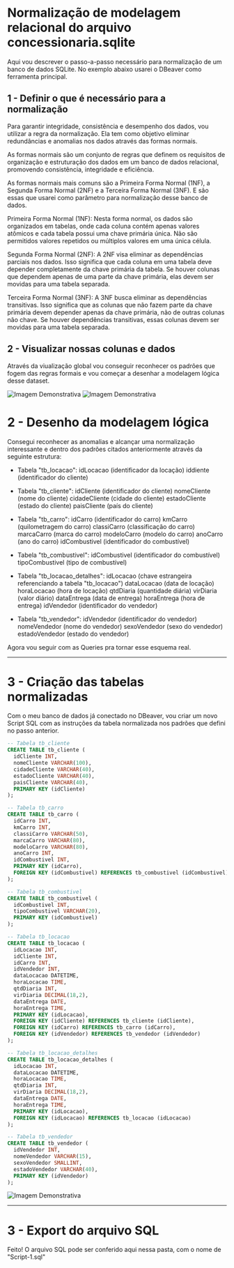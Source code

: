 # Normalização de modelagem relacional do arquivo concessionaria.sqlite

Aqui vou descrever o passo-a-passo necessário para normalização de um banco de dados SQLite. No exemplo abaixo usarei o DBeaver como ferramenta principal.

## 1 - Definir o que é necessário para a normalização

Para garantir integridade, consistência e desempenho dos dados, vou utilizar a regra da normalização. Ela tem como objetivo eliminar redundâncias e anomalias nos dados através das formas normais.

As formas normais são um conjunto de regras que definem os requisitos de organização e estruturação dos dados em um banco de dados relacional, promovendo consistência, integridade e eficiência.

As formas normais mais comuns são a Primeira Forma Normal (1NF), a Segunda Forma Normal (2NF) e a Terceira Forma Normal (3NF). E são essas que usarei como parâmetro para normalização desse banco de dados.

Primeira Forma Normal (1NF): Nesta forma normal, os dados são organizados em tabelas, onde cada coluna contém apenas valores atômicos e cada tabela possui uma chave primária única. Não são permitidos valores repetidos ou múltiplos valores em uma única célula.

Segunda Forma Normal (2NF): A 2NF visa eliminar as dependências parciais nos dados. Isso significa que cada coluna em uma tabela deve depender completamente da chave primária da tabela. Se houver colunas que dependem apenas de uma parte da chave primária, elas devem ser movidas para uma tabela separada.

Terceira Forma Normal (3NF): A 3NF busca eliminar as dependências transitivas. Isso significa que as colunas que não fazem parte da chave primária devem depender apenas da chave primária, não de outras colunas não chave. Se houver dependências transitivas, essas colunas devem ser movidas para uma tabela separada.


## 2 - Visualizar nossas colunas e dados
Através da viualização global vou conseguir reconhecer os padrões que fogem das regras formais e vou começar a desenhar a modelagem lógica desse dataset. 

![Imagem Demonstrativa](img/1.png)
![Imagem Demonstrativa](img/1-1.png)


# 2 - Desenho da modelagem lógica

Consegui reconhecer as anomalias e alcançar uma normalização interessante e dentro dos padrões citados anteriormente através da seguinte estrutura:

- Tabela "tb_locacao":
idLocacao (identificador da locação)
iddiente (identificador do cliente)

- Tabela "tb_cliente":
idCliente (identificador do cliente)
nomeCliente (nome do cliente)
cidadeCliente (cidade do cliente)
estadoCliente (estado do cliente)
paisCliente (país do cliente)

- Tabela "tb_carro":
idCarro (identificador do carro)
kmCarro (quilometragem do carro)
classiCarro (classificação do carro)
marcaCarro (marca do carro)
modeloCarro (modelo do carro)
anoCarro (ano do carro)
idCombustivel (identificador do combustível)

- Tabela "tb_combustivel":
idCombustivel (identificador do combustível)
tipoCombustivel (tipo de combustível)

- Tabela "tb_locacao_detalhes":
idLocacao (chave estrangeira referenciando a tabela "tb_locacao")
dataLocacao (data de locação)
horaLocacao (hora de locação)
qtdDiaria (quantidade diária)
virDiaria (valor diário)
dataEntrega (data de entrega)
horaEntrega (hora de entrega)
idVendedor (identificador do vendedor)

- Tabela "tb_vendedor":
idVendedor (identificador do vendedor)
nomeVendedor (nome do vendedor)
sexoVendedor (sexo do vendedor)
estadoVendedor (estado do vendedor)

Agora vou seguir com as Queries pra tornar esse esquema real.

---

# 3 - Criação das tabelas normalizadas

Com o meu banco de dados já conectado no DBeaver, vou criar um novo Script SQL com as instruções da tabela normalizada nos padrões que defini no passo anterior. 

```sql
-- Tabela tb_cliente
CREATE TABLE tb_cliente (
  idCliente INT,
  nomeCliente VARCHAR(100),
  cidadeCliente VARCHAR(40),
  estadoCliente VARCHAR(40),
  paisCliente VARCHAR(40),
  PRIMARY KEY (idCliente)
);

-- Tabela tb_carro
CREATE TABLE tb_carro (
  idCarro INT,
  kmCarro INT,
  classiCarro VARCHAR(50),
  marcaCarro VARCHAR(80),
  modeloCarro VARCHAR(80),
  anoCarro INT,
  idCombustivel INT,
  PRIMARY KEY (idCarro),
  FOREIGN KEY (idCombustivel) REFERENCES tb_combustivel (idCombustivel)
);

-- Tabela tb_combustivel
CREATE TABLE tb_combustivel (
  idCombustivel INT,
  tipoCombustivel VARCHAR(20),
  PRIMARY KEY (idCombustivel)
);

-- Tabela tb_locacao
CREATE TABLE tb_locacao (
  idLocacao INT,
  idCliente INT,
  idCarro INT,
  idVendedor INT,
  dataLocacao DATETIME,
  horaLocacao TIME,
  qtdDiaria INT,
  virDiaria DECIMAL(18,2),
  dataEntrega DATE,
  horaEntrega TIME,
  PRIMARY KEY (idLocacao),
  FOREIGN KEY (idCliente) REFERENCES tb_cliente (idCliente),
  FOREIGN KEY (idCarro) REFERENCES tb_carro (idCarro),
  FOREIGN KEY (idVendedor) REFERENCES tb_vendedor (idVendedor)
);

-- Tabela tb_locacao_detalhes
CREATE TABLE tb_locacao_detalhes (
  idLocacao INT,
  dataLocacao DATETIME,
  horaLocacao TIME,
  qtdDiaria INT,
  virDiaria DECIMAL(18,2),
  dataEntrega DATE,
  horaEntrega TIME,
  PRIMARY KEY (idLocacao),
  FOREIGN KEY (idLocacao) REFERENCES tb_locacao (idLocacao)
);

-- Tabela tb_vendedor
CREATE TABLE tb_vendedor (
  idVendedor INT,
  nomeVendedor VARCHAR(15),
  sexoVendedor SMALLINT,
  estadoVendedor VARCHAR(40),
  PRIMARY KEY (idVendedor)
);
```

![Imagem Demonstrativa](img/2.png)

---
# 3 - Export do arquivo SQL
Feito! O arquivo SQL pode ser conferido aqui nessa pasta, com o nome de "Script-1.sql"

